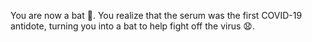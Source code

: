 You are now a bat 👤. You realize that the serum was the first COVID-19 antidote, turning you into a bat to help fight off the virus 😧.